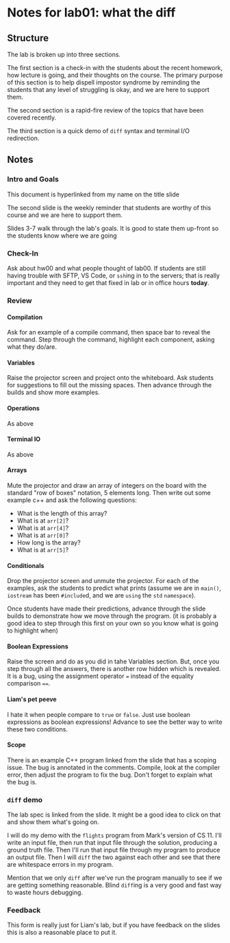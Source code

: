 # Notes for lab01: what the diff

## Structure
The lab is broken up into three sections. 

The first section is a check-in with the students about the recent homework, how lecture is going, and their thoughts on the course. The primary purpose of this section is to help dispell impostor syndrome by reminding the students that any level of struggling is okay, and we are here to support them.

The second section is a rapid-fire review of the topics that have been covered recently.

The third section is a quick demo of `diff` syntax and terminal I/O redirection.

## Notes

### Intro and Goals

This document is hyperlinked from my name on the title slide

The second slide is the weekly reminder that students are worthy of this course and we are here to support them.

Slides 3-7 walk through the lab's goals. It is good to state them up-front so the students know where we are going

### Check-In

Ask about hw00 and what people thought of lab00. If students are still having trouble with SFTP, VS Code, or `ssh`ing in to the servers; that is really important and they need to get that fixed in lab or in office hours **today**.

### Review

#### Compilation

Ask for an example of a compile command, then space bar to reveal the command. Step through the command, highlight each component, asking what they do/are.

#### Variables

Raise the projector screen and project onto the whiteboard. Ask students for suggestions to fill out the missing spaces. Then advance through the builds and show more examples. 

#### Operations

As above

#### Terminal IO

As above

#### Arrays

Mute the projector and draw an array of integers on the board with the standard "row of boxes" notation, 5 elements long. Then write out some example c++ and ask the following questions:

* What is the length of this array?
* What is at `arr[2]`?
* What is at `arr[4]`?
* What is at `arr[0]`?
* How long is the array?
* What is at `arr[5]`?

#### Conditionals

Drop the projector screen and unmute the projector. For each of the examples, ask the students to predict what prints (assume we are in `main()`, `iostream` has been `#include`d, and we are `using` the `std` `namespace`).

Once students have made their predictions, advance through the slide builds to demonstrate how we move through the program. (it is probably a good idea to step through this first on your own so you know what is going to highlight when)

#### Boolean Expressions

Raise the screen and do as you did in tahe Variables section. But, once you step through all the answers, there is another row hidden which is revealed. It is a bug, using the assignment operator `=` instead of the equality comparison `==`.

#### Liam's pet peeve

I hate it when people compare to `true` or `false`. Just use boolean expressions as boolean expressions! Advance to see the better way to write these two conditions.

#### Scope

There is an example C++ program linked from the slide that has a scoping issue. The bug is annotated in the comments. Compile, look at the compiler error, then adjust the program to fix the bug. Don't forget to explain what the bug is.

### `diff` demo

The lab spec is linked from the slide. It might be a good idea to click on that and show them what's going on.

I will do my demo with the `flights` program from Mark's version of CS 11. I'll write an input file, then run that input file through the solution, producing a ground truth file. Then I'll run that input file through my program to produce an output file. Then I will `diff` the two against each other and see that there are whitespace errors in my program.

Mention that we only `diff` after we've run the program manually to see if we are getting something reasonable. Blind `diff`ing is a very good and fast way to waste hours debugging.

### Feedback

This form is really just for Liam's lab, but if you have feedback on the slides this is also a reasonable place to put it.
